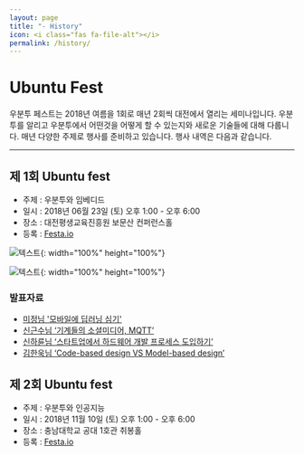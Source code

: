 ```yaml
---
layout: page
title: "- History"
icon: <i class="fas fa-file-alt"></i>
permalink: /history/
---
```

# Ubuntu Fest
우분투 페스트는 2018년 여름을 1회로 매년 2회씩 대전에서 열리는 세미나입니다.
우분투를 알리고 우분투에서 어떤것을 어떻게 할 수 있는지와 새로운 기술들에 대해 다룹니다.
매년 다양한 주제로 행사를 준비하고 있습니다. 행사 내역은 다음과 같습니다.<br/>

<!-- [우분투와 임베디드](https://fest.ubuntu-kr.org/history/#%EC%9A%B0%EB%B6%84%ED%88%AC%EC%99%80-%EC%9E%84%EB%B2%A0%EB%94%94%EB%93%9C) <br/> -->
<!-- 행사 이후 계속 추가 -->

---

## 제 1회 Ubuntu fest
* 주제 : 우분투와 임베디드
* 일시 : 2018년 06월 23일 (토) 오후 1:00 - 오후 6:00
* 장소 : 대전평생교육진흥원 보문산 컨퍼런스홀
* 등록 : [Festa.io](https://festa.io/events/36)


![텍스트](https://lh3.googleusercontent.com/y-d_L793623BpuBRVfHla8IEeToXFBxp0IMLCm1jaxo0jazyxlapUuyEuEkD-0acVsQa6xy-lKTxb0NooyZ-Exe6DQ4_r5aYhuR70EarRlcAzIsZATHXbi7lOSwFLvcoT19ZbVg0QlH4-q4sOdtrIVfZPYd76_wVFhuWbohhlcLuyTvrx8nCs8GOqNSZtaUl7ORsLDNB3AGS5GMF-WKXoqQ4H-t-F69io_d_VglZGj7MxRGqgwgzrjH29A534p1qoq7-3gz4C-RaiCwnuCol1pnYCZtS2my6gRXaHP7CIZ_5OZtJRW7VmHHq4RbP5MDhd8zocKYq3w9xTPX74r3YqNJydT7oILgBAiRn98k9iAE18RzlIiFCPqNCdkmiCUUMoa4xwqbBeEfCO5MRMn-u12lEfnRkZ0SGT2UUkntGmrPqgkpOXLWqKLTP7yZ-HLSHHtJKY4cK_5juaU4o4GbVwkKcUT1PPrvKaEwoGVvZdoFTT4bahVpiiouzWfk1ybqRgUHrbDkN4WzLRhea9OQq-Hy4RtWh2lrH5I_my0tDzurG_BA5Fj6IMn0ta9xskY26dXlQwb-uJpwDuH7jbcCB7UKzm41_ul2uZ3qo2kVcWbregyE2EvDcJF2nTr4wIEdUtt6hA4Lgz0J6nPSKKsAa0_yis78eemMxFdI1jYJDLFi0cIPEMj5aTegJ=w1265-h949-no){: width="100%" height="100%"}

![텍스트](https://lh3.googleusercontent.com/J9NPJ2Pnnbgo6XE8D56AKqwNhx98s0X618rKPMtfpMHsS6fwkfge-JWhvLnfo_TwW04jWFyGPyizKLoB5vDHQQ_G6HTWe4Av_wbHQgjf2OI2wxOa6-8wEpC6OfQiU44HkwUW9owUk-y4umBPyBBRmhIZGeanY-5aAvChzNvhRcIN_QMoBq2RRdxiObRPBjVekf0T61MLbCbGM4HopoHiGWhbSFjsdKzqpYmFM0jbgcUKGt4UGSfHAamf09E_DZV6yI9Ue8W-F1v-Gef67lpI1s1upuv2qHj9BtJOwGPLQf2lip6DQVEQmofQjtzb5osR6Siu3Nvw-neVDd1SZEjcA5DCU0xGaQMuNIpYhBVkN2fKJRw63OCV32fgtNiCvk4jeV1sZdtWTvscZfXEuJOo9UDuFs9ElNJNFGzf0nl_US3avGrj6jVpnbr49AgmA_Bo1Ik4tZNSF5zp5RPmUgWXy33IF8PnhRrgAOyTJW4vxzIW_meZTlLx9xZ_NFYGZgH9y6OuBhlRRv8JfTK227rtJdybbQjxXssSZlIOk6lP-in-1zIhXJIaNJfam_paKKL1An7MyTKup9PDdaccA_xpimxeraxLD390cY3f_GmCcF5-PHXpVld_n-MXb91QEaWp7tTl2xNe06F5HErNU4NHonDe-dj5ym7ghzFuIrnNQ1x5G5BeNd8Q1Ld4=w1688-h949-no){: width="100%" height="100%"}

### 발표자료
- [미정님 '모바일에 딥러닝 심기'](https://www.slideshare.net/UbuntuKorea/ss-102920185)
- [신근수님 ‘기계들의 소셜미디어, MQTT’](https://www.slideshare.net/UbuntuKorea/mqtt-102921138)
- [신하륜님 ‘스타트업에서 하드웨어 개발 프로세스 도입하기’](https://www.slideshare.net/UbuntuKorea/ss-102922171)
- [김한욱님 ‘Code-based design VS Model-based design’](https://www.slideshare.net/UbuntuKorea/ss-102920185)
<!-- 한욱님 링크 수정 필요 -->

## 제 2회 Ubuntu fest
* 주제 : 우분투와 인공지능
* 일시 : 2018년 11월 10일 (토) 오후 1:00 - 오후 6:00
* 장소 : 충남대학교 공대 1호관 취봉홀
* 등록 : [Festa.io](https://festa.io/events/94)

